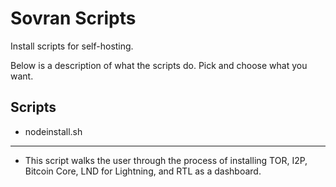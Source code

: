 # Sovran Scripts
Install scripts for self-hosting.

Below is a description of what the scripts do. Pick and choose what you want.

## Scripts

- nodeinstall.sh
-------------------
- This script walks the user through the process of installing TOR, I2P, Bitcoin Core, LND for Lightning, and RTL as a dashboard.

